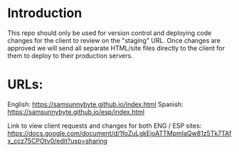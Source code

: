 # Introduction 
This repo should only be used for version control and deploying code changes for the client to review on the "staging" URL. Once changes are approved we will send all separate HTML/site files directly to the client for them to deploy to their production servers. 

# URLs: 
English: https://samsunnybyte.github.io/index.html
Spanish: https://samsunnybyte.github.io/esp/index.html

Link to view client requests and changes for both ENG / ESP sites: https://docs.google.com/document/d/1foZuLgkEjoATTMpmIaQw81z5Tk7TAfx_ccz75CPOtv0/edit?usp=sharing
